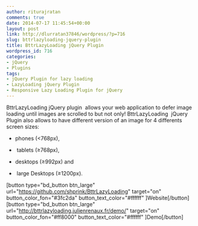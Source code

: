 ```yaml
---
author: riturajratan
comments: true
date: 2014-07-17 11:45:54+00:00
layout: post
link: http://dlurratan37846/wordpress/?p=716
slug: bttrlazyloading-jquery-plugin
title: BttrLazyLoading jQuery Plugin
wordpress_id: 716
categories:
- jQuery
- Plugins
tags:
- jQuery Plugin for lazy loading
- LazyLoading jQuery Plugin
- Responsive Lazy Loading Plugin for jQuery
---
```


BttrLazyLoading jQuery plugin  allows your web application to defer image loading until images are scrolled to but not only! BttrLazyLoading  jQuery Plugin also allows to have different version of an image for 4 differents screen sizes:



	
  * phones (<768px),

	
  *  tablets (≥768px),

	
  * desktops (≥992px) and

	
  *  large Desktops (≥1200px).


[button type="bd_button btn_large" url="https://github.com/shprink/BttrLazyLoading" target="on" button_color_fon="#3fc2da" button_text_color="#ffffff" ]Website[/button]  [button type="bd_button btn_large" url="http://bttrlazyloading.julienrenaux.fr/demo/" target="on" button_color_fon="#ff8000" button_text_color="#ffffff" ]Demo[/button]


